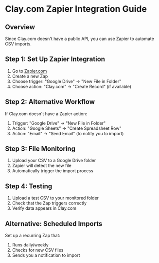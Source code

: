 
# Clay.com Zapier Integration Guide

## Overview
Since Clay.com doesn't have a public API, you can use Zapier to automate CSV imports.

## Step 1: Set Up Zapier Integration

1. Go to [Zapier.com](https://zapier.com)
2. Create a new Zap
3. Choose trigger: "Google Drive" → "New File in Folder"
4. Choose action: "Clay.com" → "Create Record" (if available)

## Step 2: Alternative Workflow

If Clay.com doesn't have a Zapier action:
1. Trigger: "Google Drive" → "New File in Folder"
2. Action: "Google Sheets" → "Create Spreadsheet Row"
3. Action: "Email" → "Send Email" (to notify you to import)

## Step 3: File Monitoring

1. Upload your CSV to a Google Drive folder
2. Zapier will detect the new file
3. Automatically trigger the import process

## Step 4: Testing

1. Upload a test CSV to your monitored folder
2. Check that the Zap triggers correctly
3. Verify data appears in Clay.com

## Alternative: Scheduled Imports

Set up a recurring Zap that:
1. Runs daily/weekly
2. Checks for new CSV files
3. Sends you a notification to import
